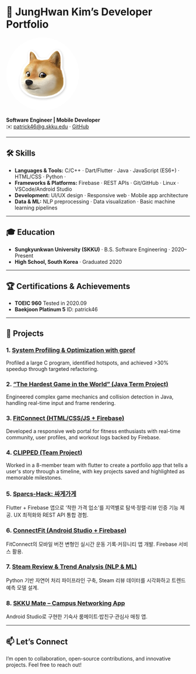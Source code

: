 <!-- ────────────────────────────────────────────────────────────────────────── -->
# 🎯 JungHwan Kim’s Developer Portfolio

<img src="./figures.jpg" alt="JungHwan Kim" width="200" style="border-radius:50%;"/>

**Software Engineer | Mobile Developer**  
✉️ patrick46@g.skku.edu · [GitHub](https://github.com/Urvanage)

---

## 🛠 Skills
- **Languages & Tools:** C/C++ · Dart/Flutter · Java · JavaScript (ES6+) · HTML/CSS · Python · 
- **Frameworks & Platforms:** Firebase · REST APIs · Git/GitHub · Linux · VSCode/Android Studio  
- **Development:** UI/UX design · Responsive web · Mobile app architecture  
- **Data & ML:** NLP preprocessing · Data visualization · Basic machine learning pipelines  

---

## 🎓 Education
- **Sungkyunkwan University (SKKU)** · B.S. Software Engineering · 2020–Present  
- **High School, South Korea** · Graduated 2020

---

## 🏆 Certifications & Achievements
- **TOEIC 960** Tested in 2020.09
- **Baekjoon Platinum 5** ID: patrick46

---

## 💼 Projects

### 1. [**System Profiling & Optimization with gprof**](https://github.com/Urvanage/System_gprof)
   Profiled a large C program, identified hotspots, and achieved >30% speedup through targeted refactoring.

### 2. [**“The Hardest Game in the World”** (Java Term Project)](https://github.com/Urvanage/JP_term_project)
Engineered complex game mechanics and collision detection in Java, handling real-time input and frame rendering.

### 3. [**FitConnect** (HTML/CSS/JS + Firebase)](https://github.com/Urvanage/FitConnect)
   Developed a responsive web portal for fitness enthusiasts with real-time community, user profiles, and workout logs backed by Firebase.

### 4. [**CLIPPED** (Team Project)](https://github.com/Urvanage/CLIPPED)
   Worked in a 8-member team with flutter to create a portfolio app that tells a user's story through a timeline, with key projects saved and highlighted as memorable milestones.

### 5. [**Sparcs-Hack: 싸게가게**](https://github.com/Urvanage/Sparcs-2024-Hackathon)
   Flutter + Firebase 앱으로 ‘착한 가격 업소’를 지역별로 탐색·정렬·리뷰 인증 기능 제공. UX 최적화와 REST API 통합 경험.

### 6. [**ConnectFit** (Android Studio + Firebase)](https://github.com/Urvanage/mobileApp_ConnectFit)
   FitConnect의 모바일 버전 변형인 실시간 운동 기록·커뮤니티 앱 개발. Firebase 서비스 활용.

### 7. [**Steam Review & Trend Analysis** (NLP & ML)](https://github.com/Urvanage/game-review-analysis)
   Python 기반 자연어 처리 파이프라인 구축, Steam 리뷰 데이터를 시각화하고 트렌드 예측 모델 설계.

### 8. [**SKKU Mate** – Campus Networking App](https://github.com/Urvanage/SKKUmate)
   Android Studio로 구현한 기숙사 룸메이트·밥친구·관심사 매칭 앱.

---

## 📫 Let’s Connect
I’m open to collaboration, open-source contributions, and innovative projects. Feel free to reach out!

